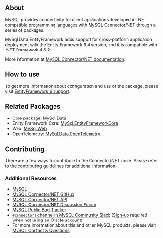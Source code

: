 ## About

MySQL provides connectivity for client applications developed in .NET compatible programming languages with MySQL Connector/NET through a series of packages.

MySql.Data.EntityFramework adds support for cross-platform application deployment with the Entity Framework 6.4 version, and it is compatible with .NET Framework 4.6.2.

More information at [MySQL Connector/NET documentation](https://dev.mysql.com/doc/connector-net/en/).

## How to use

To get more information about configuration and use of the package, please visit [EntityFramework 6 support](https://dev.mysql.com/doc/connector-net/en/connector-net-entityframework60.html).

## Related Packages

* Core package: [MySql.Data](https://www.nuget.org/packages/MySql.Data)
* Entity Framework Core: [MySql.EntityFrameworkCore](https://www.nuget.org/packages/MySql.EntityFrameworkCore/)
* Web: [MySql.Web](https://www.nuget.org/packages/MySql.Web)
* OpenTelemetry: [MySql.Data.OpenTelemetry](https://www.nuget.org/packages/MySql.Data.OpenTelemetry)

## Contributing

There are a few ways to contribute to the Connector/NET code. Please refer to the [contributing guidelines](https://github.com/mysql/mysql-connector-net/blob/8.x/CONTRIBUTING.md) for additional information.

### Additional Resources

* [MySQL](http://www.mysql.com/)
* [MySQL Connector/NET GitHub](https://github.com/mysql/mysql-connector-net)
* [MySQL Connector/NET API](https://dev.mysql.com/doc/dev/connector-net/latest/)
* [MySQL Connector/NET Discussion Forum](https://forums.mysql.com/list.php?38)
* [MySQL Public Bug Tracker](https://bugs.mysql.com)
* [`#connectors` channel in MySQL Community Slack](https://mysqlcommunity.slack.com/messages/connectors) ([Sign-up](https://lefred.be/mysql-community-on-slack/) required when not using an Oracle account)
* For more information about this and other MySQL products, please visit [MySQL Contact & Questions](http://www.mysql.com/about/contact/).